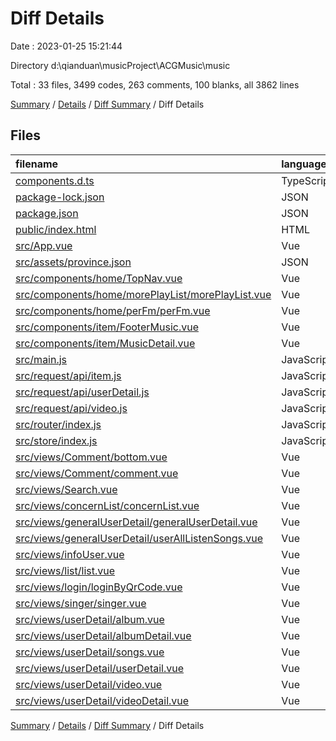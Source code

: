 # Diff Details

Date : 2023-01-25 15:21:44

Directory d:\\qianduan\\musicProject\\ACGMusic\\music

Total : 33 files,  3499 codes, 263 comments, 100 blanks, all 3862 lines

[Summary](results.md) / [Details](details.md) / [Diff Summary](diff.md) / Diff Details

## Files
| filename | language | code | comment | blank | total |
| :--- | :--- | ---: | ---: | ---: | ---: |
| [components.d.ts](/components.d.ts) | TypeScript | 1 | 0 | 0 | 1 |
| [package-lock.json](/package-lock.json) | JSON | 20 | 0 | 0 | 20 |
| [package.json](/package.json) | JSON | 1 | 0 | 0 | 1 |
| [public/index.html](/public/index.html) | HTML | 0 | 0 | 1 | 1 |
| [src/App.vue](/src/App.vue) | Vue | 2 | 1 | 0 | 3 |
| [src/assets/province.json](/src/assets/province.json) | JSON | 1,552 | 0 | 0 | 1,552 |
| [src/components/home/TopNav.vue](/src/components/home/TopNav.vue) | Vue | 2 | 1 | 0 | 3 |
| [src/components/home/morePlayList/morePlayList.vue](/src/components/home/morePlayList/morePlayList.vue) | Vue | -1 | 1 | 0 | 0 |
| [src/components/home/perFm/perFm.vue](/src/components/home/perFm/perFm.vue) | Vue | -2 | 2 | 0 | 0 |
| [src/components/item/FooterMusic.vue](/src/components/item/FooterMusic.vue) | Vue | 10 | -14 | -1 | -5 |
| [src/components/item/MusicDetail.vue](/src/components/item/MusicDetail.vue) | Vue | 2 | 2 | 0 | 4 |
| [src/main.js](/src/main.js) | JavaScript | 0 | 2 | 0 | 2 |
| [src/request/api/item.js](/src/request/api/item.js) | JavaScript | 6 | 1 | 0 | 7 |
| [src/request/api/userDetail.js](/src/request/api/userDetail.js) | JavaScript | 6 | 1 | 1 | 8 |
| [src/request/api/video.js](/src/request/api/video.js) | JavaScript | 48 | 22 | 7 | 77 |
| [src/router/index.js](/src/router/index.js) | JavaScript | 10 | 0 | 2 | 12 |
| [src/store/index.js](/src/store/index.js) | JavaScript | 11 | 1 | -1 | 11 |
| [src/views/Comment/bottom.vue](/src/views/Comment/bottom.vue) | Vue | 38 | 7 | 0 | 45 |
| [src/views/Comment/comment.vue](/src/views/Comment/comment.vue) | Vue | 7 | 5 | 1 | 13 |
| [src/views/Search.vue](/src/views/Search.vue) | Vue | 2 | 0 | 1 | 3 |
| [src/views/concernList/concernList.vue](/src/views/concernList/concernList.vue) | Vue | 13 | 2 | 1 | 16 |
| [src/views/generalUserDetail/generalUserDetail.vue](/src/views/generalUserDetail/generalUserDetail.vue) | Vue | 865 | 62 | 41 | 968 |
| [src/views/generalUserDetail/userAllListenSongs.vue](/src/views/generalUserDetail/userAllListenSongs.vue) | Vue | 349 | 28 | 18 | 395 |
| [src/views/infoUser.vue](/src/views/infoUser.vue) | Vue | -2 | 0 | 0 | -2 |
| [src/views/list/list.vue](/src/views/list/list.vue) | Vue | -2 | 2 | 0 | 0 |
| [src/views/login/loginByQrCode.vue](/src/views/login/loginByQrCode.vue) | Vue | -3 | 3 | 0 | 0 |
| [src/views/singer/singer.vue](/src/views/singer/singer.vue) | Vue | -9 | 9 | 0 | 0 |
| [src/views/userDetail/album.vue](/src/views/userDetail/album.vue) | Vue | -2 | 2 | 0 | 0 |
| [src/views/userDetail/albumDetail.vue](/src/views/userDetail/albumDetail.vue) | Vue | -1 | 1 | 0 | 0 |
| [src/views/userDetail/songs.vue](/src/views/userDetail/songs.vue) | Vue | 8 | 15 | -2 | 21 |
| [src/views/userDetail/userDetail.vue](/src/views/userDetail/userDetail.vue) | Vue | 9 | 10 | 0 | 19 |
| [src/views/userDetail/video.vue](/src/views/userDetail/video.vue) | Vue | 20 | 9 | 3 | 32 |
| [src/views/userDetail/videoDetail.vue](/src/views/userDetail/videoDetail.vue) | Vue | 539 | 88 | 28 | 655 |

[Summary](results.md) / [Details](details.md) / [Diff Summary](diff.md) / Diff Details